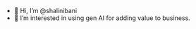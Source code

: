 - 👋 Hi, I’m @shalinibani
- 👀 I’m interested in using gen AI for adding value to business. 

<!---
shalinibani/shalinibani is a ✨ special ✨ repository because its `README.md` (this file) appears on your GitHub profile.
You can click the Preview link to take a look at your changes.
--->
